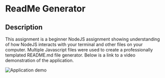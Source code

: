 # ReadMe Generator

## Description
This assignment is a beginner NodeJS assignment showing understanding of how NodeJS interacts with your terminal and other files on your computer. Multiple Javascript files were used to create a professionally templated README.md file generator. Below is a link to a video demonstration of the application.

![Application demo](https://github.com/dmtweedy/readme-generator/assets/135908704/abd4aefc-62d2-46e9-aa4e-b612a0749bb2)
